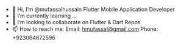 - 👋 Hi, I’m @mufassalhussain Flutter Mobile Application Developer
- 🌱 I’m currently learning ...
- 💞️ I’m looking to collaborate on Flutter & Dart Repos
- 📫 How to reach me: Email: hmufassal@gmail.com Phone: +923064672596

<!---
mufassalhussain/mufassalhussain is a ✨ special ✨ repository because its `README.md` (this file) appears on your GitHub profile.
You can click the Preview link to take a look at your changes.
--->
